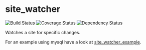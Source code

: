 site_watcher
============
[![Build Status](https://travis-ci.org/johvik/site_watcher.png?branch=master)](https://travis-ci.org/johvik/site_watcher)
[![Coverage Status](https://coveralls.io/repos/johvik/site_watcher/badge.png)](https://coveralls.io/r/johvik/site_watcher)
[![Dependency Status](https://gemnasium.com/johvik/site_watcher.png)](https://gemnasium.com/johvik/site_watcher)

Watches a site for specific changes.

For an example using mysql have a look at [site_watcher_example](https://github.com/johvik/site_watcher_example).

